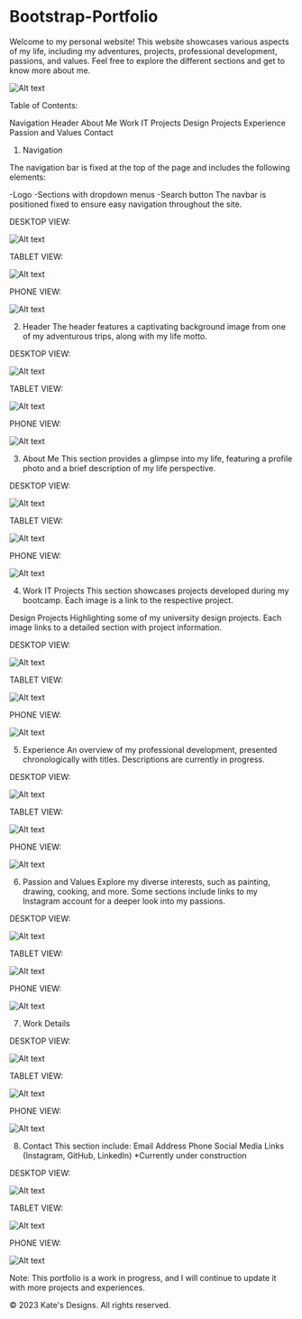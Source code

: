 # Bootstrap-Portfolio

Welcome to my personal website! This website showcases various aspects of my life, including my adventures, projects, professional development, passions, and values. Feel free to explore the different sections and get to know more about me.

![Alt text](image.png)

Table of Contents:

Navigation
Header
About Me
Work
  IT Projects
  Design Projects
Experience
Passion and Values
Contact

1. Navigation

The navigation bar is fixed at the top of the page and includes the following elements:

-Logo
-Sections with dropdown menus
-Search button
The navbar is positioned fixed to ensure easy navigation throughout the site.

DESKTOP VIEW:

![Alt text](image-1.png)

TABLET VIEW:

![Alt text](image-9.png)

PHONE VIEW:

![Alt text](image-17.png)

2. Header
The header features a captivating background image from one of my adventurous trips, along with my life motto.

DESKTOP VIEW:

![Alt text](image-2.png)

TABLET VIEW:

![Alt text](image-10.png)

PHONE VIEW:

![Alt text](image-18.png)

3. About Me
This section provides a glimpse into my life, featuring a profile photo and a brief description of my life perspective.

DESKTOP VIEW:

![Alt text](image-3.png)

TABLET VIEW:

![Alt text](image-11.png)

PHONE VIEW:

![Alt text](image-19.png)

4. Work
  IT Projects
  This section showcases projects developed during my bootcamp. Each image is a link to the respective project.

  Design Projects
  Highlighting some of my university design projects. Each image links to a detailed section with project information.

DESKTOP VIEW:

![Alt text](image-4.png)

TABLET VIEW:

![Alt text](image-12.png)

PHONE VIEW:

![Alt text](image-20.png)

5. Experience
An overview of my professional development, presented chronologically with titles. Descriptions are currently in progress.

DESKTOP VIEW:

![Alt text](image-5.png)

TABLET VIEW:

![Alt text](image-13.png)

PHONE VIEW:

![Alt text](image-21.png)

6. Passion and Values
Explore my diverse interests, such as painting, drawing, cooking, and more. Some sections include links to my Instagram account for a deeper look into my passions.

DESKTOP VIEW:

![Alt text](image-6.png)

TABLET VIEW:

![Alt text](image-14.png)

PHONE VIEW:

![Alt text](image-22.png)

7. Work Details

DESKTOP VIEW:

   ![Alt text](image-7.png)

TABLET VIEW:

![Alt text](image-15.png)

PHONE VIEW:

![Alt text](image-23.png)

8. Contact
This section include:
  Email
  Address
  Phone
  Social Media Links (Instagram, GitHub, LinkedIn)
*Currently under construction

DESKTOP VIEW:

![Alt text](image-8.png)

TABLET VIEW:

![Alt text](image-16.png)

PHONE VIEW:

![Alt text](image-24.png)

Note: This portfolio is a work in progress, and I will continue to update it with more projects and experiences.

© 2023 Kate's Designs. All rights reserved.
